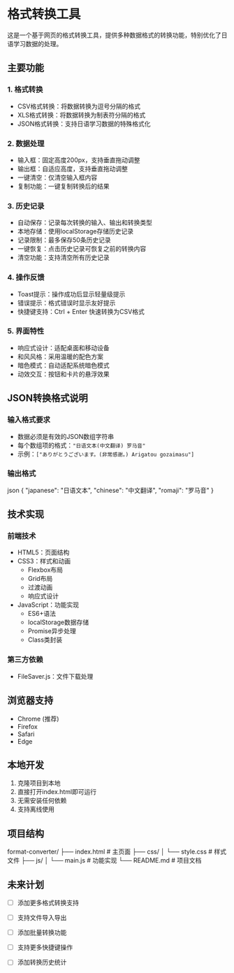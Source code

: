 # 格式转换工具

这是一个基于网页的格式转换工具，提供多种数据格式的转换功能，特别优化了日语学习数据的处理。

## 主要功能

### 1. 格式转换
- CSV格式转换：将数据转换为逗号分隔的格式
- XLS格式转换：将数据转换为制表符分隔的格式
- JSON格式转换：支持日语学习数据的特殊格式化

### 2. 数据处理
- 输入框：固定高度200px，支持垂直拖动调整
- 输出框：自适应高度，支持垂直拖动调整
- 一键清空：仅清空输入框内容
- 复制功能：一键复制转换后的结果

### 3. 历史记录
- 自动保存：记录每次转换的输入、输出和转换类型
- 本地存储：使用localStorage存储历史记录
- 记录限制：最多保存50条历史记录
- 一键恢复：点击历史记录可恢复之前的转换内容
- 清空功能：支持清空所有历史记录

### 4. 操作反馈
- Toast提示：操作成功后显示轻量级提示
- 错误提示：格式错误时显示友好提示
- 快捷键支持：Ctrl + Enter 快速转换为CSV格式

### 5. 界面特性
- 响应式设计：适配桌面和移动设备
- 和风风格：采用温暖的配色方案
- 暗色模式：自动适配系统暗色模式
- 动效交互：按钮和卡片的悬浮效果

## JSON转换格式说明
### 输入格式要求
- 数据必须是有效的JSON数组字符串
- 每个数组项的格式：`"日语文本(中文翻译) 罗马音"`
- 示例：`["ありがとうございます。(非常感谢。) Arigatou gozaimasu"]`

### 输出格式
json
{
"japanese": "日语文本",
"chinese": "中文翻译",
"romaji": "罗马音"
}

## 技术实现
### 前端技术
- HTML5：页面结构
- CSS3：样式和动画
  - Flexbox布局
  - Grid布局
  - 过渡动画
  - 响应式设计
- JavaScript：功能实现
  - ES6+语法
  - localStorage数据存储
  - Promise异步处理
  - Class类封装

### 第三方依赖
- FileSaver.js：文件下载处理

## 浏览器支持
- Chrome (推荐)
- Firefox
- Safari
- Edge

## 本地开发
1. 克隆项目到本地
2. 直接打开index.html即可运行
3. 无需安装任何依赖
4. 支持离线使用

## 项目结构
format-converter/
├── index.html # 主页面
├── css/
│ └── style.css # 样式文件
├── js/
│ └── main.js # 功能实现
└── README.md # 项目文档

## 未来计划
- [ ] 添加更多格式转换支持
- [ ] 支持文件导入导出
- [ ] 添加批量转换功能
- [ ] 支持更多快捷键操作
- [ ] 添加转换历史统计

